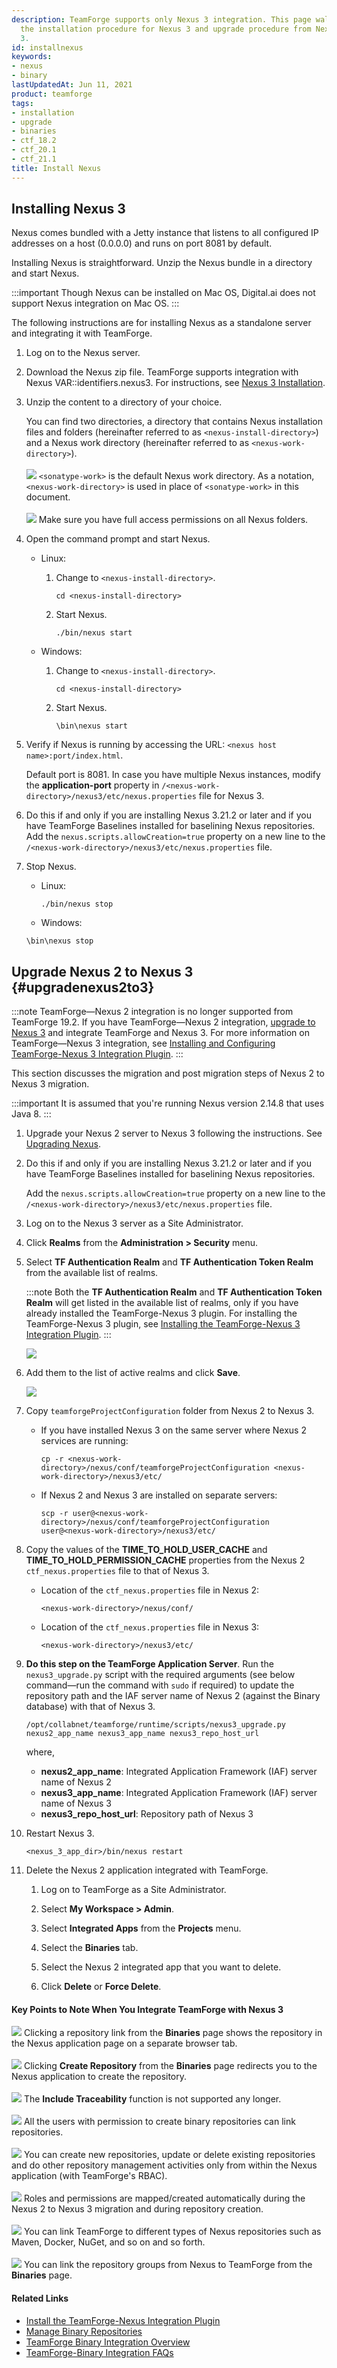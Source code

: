 ```yaml
---
description: TeamForge supports only Nexus 3 integration. This page walks you through
  the installation procedure for Nexus 3 and upgrade procedure from Nexus 2 to Nexus
  3.
id: installnexus
keywords:
- nexus
- binary
lastUpdatedAt: Jun 11, 2021
product: teamforge
tags:
- installation
- upgrade
- binaries
- ctf_18.2
- ctf_20.1
- ctf_21.1
title: Install Nexus
---
```


## Installing Nexus 3

Nexus comes bundled with a Jetty instance that listens to all configured IP addresses on a host (0.0.0.0) and runs on port 8081 by default.

Installing Nexus is straightforward. Unzip the Nexus bundle in a directory and start Nexus.

:::important
Though Nexus can be installed on Mac OS, Digital.ai does not support Nexus integration on Mac OS.
:::

The following instructions are for installing Nexus as a standalone server and integrating it with TeamForge.

1. Log on to the Nexus server.
2. Download the Nexus zip file. TeamForge supports integration with Nexus VAR::identifiers.nexus3. For instructions, see [Nexus 3 Installation](https://help.sonatype.com/repomanager3/installation).
3. Unzip the content to a directory of your choice.

   You can find two directories, a directory that contains Nexus installation files and folders (hereinafter referred to as `<nexus-install-directory>`) and a Nexus work directory (hereinafter referred to as `<nexus-work-directory>`).
   <br></br>
   ![](/docs/assets/images/status-success-small.png) `<sonatype-work>` is the default Nexus work directory. As a notation, `<nexus-work-directory>` is used in place of `<sonatype-work>` in this document.<br></br>
   ![](/docs/assets/images/status-success-small.png) Make sure you have full access permissions on all Nexus folders.
4. Open the command prompt and start Nexus.
   * Linux:

     1. Change to `<nexus-install-directory>`.

        ```linux
        cd <nexus-install-directory>
        ````     
     2. Start Nexus.

        ```linux
        ./bin/nexus start
        ````
   * Windows:

     1. Change to `<nexus-install-directory>`.

        ```msdos
        cd <nexus-install-directory>
        ````    
     2.  Start Nexus.

         ```msdos
         \bin\nexus start
         ````

5. Verify if Nexus is running by accessing the URL: `<nexus host name>:port/index.html`.

   Default port is 8081. In case you have multiple Nexus instances, modify the **application-port** property in `/<nexus-work-directory>/nexus3/etc/nexus.properties` file for Nexus 3.

<!-- Artifact artf413434 : Update the nexus installation document for CTF release 20.1 -->

6. Do this if and only if you are installing Nexus 3.21.2 or later and if you have TeamForge Baselines installed for baselining Nexus repositories.
   Add the `nexus.scripts.allowCreation=true` property on a new line to the `/<nexus-work-directory>/nexus3/etc/nexus.properties` file.
   
7. Stop Nexus.
   * Linux:
     ```linux
     ./bin/nexus stop
     ````
   * Windows:
   ```msdos
   \bin\nexus stop
   ````

## Upgrade Nexus 2 to Nexus 3 {#upgradenexus2to3}

:::note
TeamForge—Nexus 2 integration is no longer supported from TeamForge 19.2. If you have TeamForge—Nexus 2 integration, [upgrade to Nexus 3](../IntegrationPages/installnexus#upgradenexus2to3) and integrate TeamForge and Nexus 3. For more information on TeamForge&mdash;Nexus 3 integration, see [Installing and Configuring TeamForge-Nexus 3 Integration Plugin](./installnexusplugin#installtfnexus3plugin).
:::

This section discusses the migration and post migration steps of Nexus 2 to Nexus 3 migration.

:::important
It is assumed that you're running Nexus version 2.14.8 that uses Java 8.
:::

1. Upgrade your Nexus 2 server to Nexus 3 following the instructions. See [Upgrading Nexus](https://help.sonatype.com/repomanager3/upgrading).
2. Do this if and only if you are installing Nexus 3.21.2 or later and if you have TeamForge Baselines installed for baselining Nexus repositories.

   Add the `nexus.scripts.allowCreation=true` property on a new line to the `/<nexus-work-directory>/nexus3/etc/nexus.properties` file.

3. Log on to the Nexus 3 server as a Site Administrator.
4. Click **Realms** from the **Administration > Security** menu.
5. Select **TF Authentication Realm** and **TF Authentication Token Realm** from the available list of realms.

   :::note
   Both the **TF Authentication Realm** and **TF Authentication Token Realm** will get listed in the available list of realms, only if you have already installed the TeamForge-Nexus 3 plugin. For installing the TeamForge-Nexus 3 plugin, see [Installing the TeamForge-Nexus 3 Integration Plugin](./installnexusplugin#installtfnexus3plugin).
   :::
   
   ![](/docs/assets/images/nexus-3-authentication.png)

6. Add them to the list of active realms and click **Save**.
   
   ![](/docs/assets/images/nexus-3-authentication-2.png)    

7. Copy `teamforgeProjectConfiguration` folder from Nexus 2 to Nexus 3.

   * If you have installed Nexus 3 on the same server where Nexus 2 services are running:

     ```shell
     cp -r <nexus-work-directory>/nexus/conf/teamforgeProjectConfiguration <nexus-work-directory>/nexus3/etc/
     ````

   * If Nexus 2 and Nexus 3 are installed on separate servers:

     ```shell
     scp -r user@<nexus-work-directory>/nexus/conf/teamforgeProjectConfiguration user@<nexus-work-directory>/nexus3/etc/
     ````

8. Copy the values of the **TIME_TO_HOLD_USER_CACHE** and **TIME_TO_HOLD_PERMISSION_CACHE** properties from the Nexus 2 `ctf_nexus.properties` file to that of Nexus 3.

   * Location of the `ctf_nexus.properties` file in Nexus 2:

     ```shell
     <nexus-work-directory>/nexus/conf/      
     ````

   * Location of the `ctf_nexus.properties` file in Nexus 3:

     ```shell
     <nexus-work-directory>/nexus3/etc/
     ````

9. **Do this step on the TeamForge Application Server**. Run the `nexus3_upgrade.py` script with the required arguments (see below command—run the command with `sudo` if required) to update the repository path and the IAF server name of Nexus 2 (against the Binary database) with that of Nexus 3.

   ```shell
   /opt/collabnet/teamforge/runtime/scripts/nexus3_upgrade.py nexus2_app_name nexus3_app_name nexus3_repo_host_url
   ````

   where,

   * **nexus2_app_name**: Integrated Application Framework (IAF) server name of Nexus 2
   * **nexus3_app_name**: Integrated Application Framework (IAF) server name of Nexus 3
   * **nexus3_repo_host_url**: Repository path of Nexus 3

10. Restart Nexus 3.

    ```shell
    <nexus_3_app_dir>/bin/nexus restart
    ````

11. Delete the Nexus 2 application integrated with TeamForge.

    1. Log on to TeamForge as a Site Administrator.

    2. Select **My Workspace > Admin**.

    3. Select **Integrated Apps** from the **Projects** menu.

    4. Select the **Binaries** tab.

    5. Select the Nexus 2 integrated app that you want to delete.

    6. Click **Delete** or **Force Delete**.

#### Key Points to Note When You Integrate TeamForge with Nexus 3


![](/docs/assets/images/status-success-small.png) Clicking a repository link from the **Binaries** page shows the repository in the Nexus application page on a separate browser tab. <br></br>
![](/docs/assets/images/status-success-small.png) Clicking **Create Repository** from the **Binaries** page redirects you to the Nexus application to create the repository. <br></br>
![](/docs/assets/images/status-success-small.png) The **Include Traceability** function is not supported any longer. <br></br>
![](/docs/assets/images/status-success-small.png) All the users with permission to create binary repositories can link repositories. <br></br>
![](/docs/assets/images/status-success-small.png) You can create new repositories, update or delete existing repositories and do other repository management activities only from within the Nexus application (with TeamForge's RBAC). <br></br>
![](/docs/assets/images/status-success-small.png) Roles and permissions are mapped/created automatically during the Nexus 2 to Nexus 3 migration and during repository creation. <br></br>
![](/docs/assets/images/status-success-small.png) You can link TeamForge to different types of Nexus repositories such as Maven, Docker, NuGet, and so on and so forth. <br></br>
![](/docs/assets/images/status-success-small.png) You can link the repository groups from Nexus to TeamForge from the **Binaries** page. 

#### Related Links

* [Install the TeamForge-Nexus Integration Plugin](../IntegrationPages/installnexusplugin)
* [Manage Binary Repositories](../IntegrationPages/managebinaryrepos)
* [TeamForge Binary Integration Overview](../IntegrationPages/managebinaries)
* [TeamForge-Binary Integration FAQs](../FAQPages/binaries-faqs)

